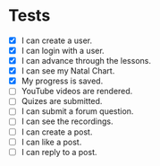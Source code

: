 # Tests

- [X] I can create a user.
- [X] I can login with a user.
- [X] I can advance through the lessons.
- [X] I can see my Natal Chart.
- [X] My progress is saved.
- [ ] YouTube videos are rendered.
- [ ] Quizes are submitted.
- [ ] I can submit a forum question.
- [ ] I can see the recordings.
- [ ] I can create a post.
- [ ] I can like a post.
- [ ] I can reply to a post. 

